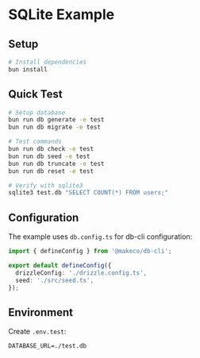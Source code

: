 # SQLite Example

## Setup

```bash
# Install dependencies
bun install
```

## Quick Test

```bash
# Setup database
bun run db generate -e test
bun run db migrate -e test

# Test commands
bun run db check -e test
bun run db seed -e test
bun run db truncate -e test
bun run db reset -e test

# Verify with sqlite3
sqlite3 test.db "SELECT COUNT(*) FROM users;"
```

## Configuration

The example uses `db.config.ts` for db-cli configuration:
```typescript
import { defineConfig } from '@makeco/db-cli';

export default defineConfig({
  drizzleConfig: './drizzle.config.ts',
  seed: './src/seed.ts',
});
```

## Environment

Create `.env.test`:
```env
DATABASE_URL=./test.db
```
